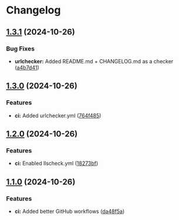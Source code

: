 # Changelog

## [1.3.1](https://github.com/rootiest/nvim-builder.nvim/compare/v1.3.0...v1.3.1) (2024-10-26)


### Bug Fixes

* **urlchecker:** Added README.md + CHANGELOG.md as a checker ([a4b7d41](https://github.com/rootiest/nvim-builder.nvim/commit/a4b7d410f4d853d7bf98e4ca6dc198f6ea29bb8d))

## [1.3.0](https://github.com/rootiest/nvim-builder.nvim/compare/v1.2.0...v1.3.0) (2024-10-26)


### Features

* **ci:** Added urlchecker.yml ([764f485](https://github.com/rootiest/nvim-builder.nvim/commit/764f4859522c6c810e75bd82eda6073ef4fc0c0c))

## [1.2.0](https://github.com/rootiest/nvim-builder.nvim/compare/v1.1.0...v1.2.0) (2024-10-26)


### Features

* **ci:** Enabled llscheck.yml ([18273bf](https://github.com/rootiest/nvim-builder.nvim/commit/18273bf3526364ca05d2798318b86f59a3c124e8))

## [1.1.0](https://github.com/rootiest/nvim-builder.nvim/compare/v1.0.3...v1.1.0) (2024-10-26)


### Features

* **ci:** Added better GitHub workflows ([da48f5a](https://github.com/rootiest/nvim-builder.nvim/commit/da48f5a27fb01e9c597d82931e551d10c31b94d0))
